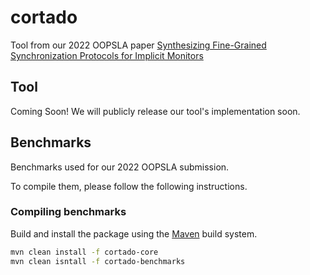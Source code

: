 # cortado

Tool from our 2022 OOPSLA paper [Synthesizing Fine-Grained Synchronization Protocols for Implicit Monitors](todo)

## Tool

Coming Soon! We will publicly release our tool's implementation soon.

## Benchmarks
Benchmarks used for our 2022 OOPSLA submission.

To compile them, please follow the following instructions.

### Compiling benchmarks

Build and install the package using the [Maven](https://maven.apache.org)
build system.
```bash
mvn clean install -f cortado-core
mvn clean isntall -f cortado-benchmarks
```


